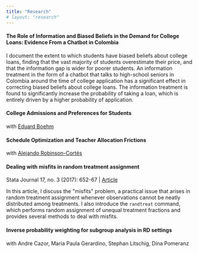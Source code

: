 ```yaml
---
title: "Research"
# layout: "research"
---
```




#### The Role of Information and Biased Beliefs in the Demand for College Loans: Evidence From a Chatbot in Colombia

I document the extent to which students have biased beliefs about college loans, finding that the vast majority of students overestimate their price, and that the information gap is wider for poorer students.
An information treatment in the form of a chatbot that talks to high-school seniors in Colombia around the time of college application has a significant effect in correcting biased beliefs about college loans.
The information treatment is found to significantly increase the probability of taking a loan, which is entirely driven by a higher probability of application.


#### College Admissions and Preferences for Students
with [Eduard Boehm](https://ekboehm.github.io/)

<!-- How do universities' differ in their preferences over the composition, diversity and academic ability of their student body? A large literature in education economics has remained mostly silent about this question due to difficulties in measurement and the opacity of university admission processes in countries such as the U.S. We explore this question in the Chilean higher education setting, one of many countries that use centralized assignments for university admissions. We study the effect of a reform that allowed universities to select students based on their ranking relative to their high school peers, in addition to standardized tests and GPA. Using an array of empirical designs and machine learning prediction tools, we find significant heterogeneity in universities' willingness to admit students based on their predicted academic performance and demographic characteristics. Our results shed light on the importance of accounting for institutions' responses to policies aimed at increasing equity in access to higher education. We also emphasize and quantify trade-offs between guaranteeing diversity and inclusion in admissions—hence addressing structural inequality and fostering upwards mobility (Chetty et al., 2020)—and leveraging institution-specific knowledge on predictors of academic success. -->

#### Schedule Optimization and Teacher Allocation Frictions
with [Alejando Robinson-Cortés](https://www.robinson-cortes.com/)

<!-- Teacher allocation—both within and across schools—is a major source of inefficiency in school districts. The school teachers market is particular because teachers cannot freely supply any number of labor hours, because they also have to fit each school's schedule. These schedules are determined via a costly process which is inflexible and produces sub-optimal results. In this paper I investigate how inflexible scheduling of labor hours is an important source of frictions in the school market, which leads to inefficient assignment of teachers across school districts.  -->

#### Dealing with misfits in random treatment assignment
Stata Journal 17, no. 3 (2017): 652-67 | [Article](https://journals.sagepub.com/doi/abs/10.1177/1536867X1701700307)

In this article, I discuss the "misfits" problem, a practical issue that arises in random treatment assignment whenever observations cannot be neatly distributed among treatments. I also introduce the `randtreat` command, which performs random assignment of unequal treatment fractions and provides several methods to deal with misfits.


#### Inverse probability weighting for subgroup analysis in RD settings
with Andre Cazor, Maria Paula Gerardino, Stephan Litschig, Dina Pomeranz

